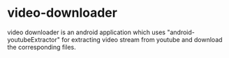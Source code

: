 # video-downloader
video downloader is an android application which uses "android-youtubeExtractor" for extracting video stream from youtube and download the corresponding files.
